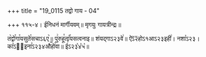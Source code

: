 +++
title = "19_0115 तद्वो गाय - 04"

+++
११५-४। ईनिधनं मार्गीयवम्॥ मृगयुः गायत्रीन्द्रः॥

त꣥द्वो꣯गा꣯यसुते꣯सचाऽ६ए꣥॥ पु꣢रुहू꣯ता꣡꣯यसत्वनाइ॥ शंयद्गाऽ२३वे꣢॥ ऐऽ᳒२᳒होऽ१आऽ२३इही꣢। नशा꣡ऽ२३। का꣡ऽ२᳐इना꣣ऽ२३४औ꣥꣯हो꣯वा॥ ई꣣ऽ२३꣡४꣡५꣡॥